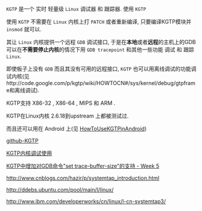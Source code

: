 

`KGTP` 是一个 实时 轻量级 `Linux` 调试器 和 跟踪器. 使用 `KGTP`

使用 `KGTP` 不需要在 `Linux` 内核上打 `PATCH` 或者重新编译, 只要编译KGTP模块并 `insmod` 就可以.

其让 `Linux` 内核提供一个远程 `GDB` 调试接口, 于是在**本地**或者**远程**的主机上的GDB可以在**不需要停止内核**的情况下用 `GDB tracepoint` 和其他一些功能 调试 和 跟踪 `Linux`.

即使板子上没有 `GDB` 而且其没有可用的远程接口, `KGTP` 也可以用离线调试的功能调试内核(见http://code.google.com/p/kgtp/wiki/HOWTOCN#/sys/kernel/debug/gtpframe和离线调试). 

KGTP支持 X86-32 ,  X86-64 ,  MIPS 和 ARM . 

KGTP在Linux内核 2.6.18到upstream 上都被测试过. 

而且还可以用在 Android 上(见 [HowToUseKGTPinAndroid](http://code.google.com/p/kgtp/wiki/HowToUseKGTPinAndroid))

[github-KGTP](https://github.com/teawater/kgtp)

[KGTP内核调试使用](http://blog.csdn.net/djinglan/article/details/15335653)

[ KGTP中增加对GDB命令"set trace-buffer-size"的支持 - Week 5](http://blog.csdn.net/calmdownba/article/details/38659317)



http://www.cnblogs.com/hazir/p/systemtap_introduction.html

http://ddebs.ubuntu.com/pool/main/l/linux/

http://www.ibm.com/developerworks/cn/linux/l-cn-systemtap3/